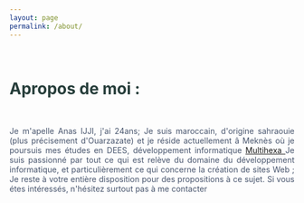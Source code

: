 ```yaml
---
layout: page
permalink: /about/
---
```

<br>
<h1 style="color:#273e3b;">Apropos de moi :</h1>
<br>
<p style="color:#49566e; text-align:justify;">Je m'apelle Anas IJJI, j'ai 24ans; Je suis maroccain, d'origine sahraouie (plus précisement d'Ouarzazate) et je réside actuellement â Meknès où je poursuis mes études en DEES, développement informatique <a href="www.multihexa-meknes.ma/"> Multihexa </a>
Je suis passionné par tout ce qui est relève du domaine du développement informatique, et particulièrement ce qui concerne la création de sites Web ;
Je reste à votre entière disposition pour des propositions à ce sujet.
Si vous étes intéressés, n'hésitez surtout pas à me contacter </p>



